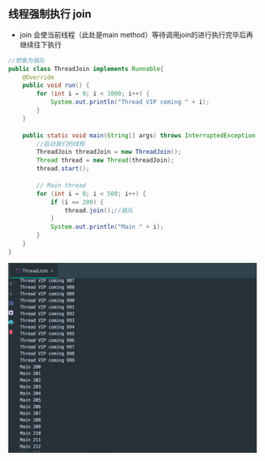 ## 线程强制执行 join

- join 会使当前线程（此处是main method）等待调用join的进行执行完毕后再继续往下执行

```java
//想象为插队
public class ThreadJoin implements Runnable{
    @Override
    public void run() {
        for (int i = 0; i < 1000; i++) {
            System.out.println("Thread VIP coming " + i);
        }
    }

    public static void main(String[] args) throws InterruptedException {
        //启动我们的线程
        ThreadJoin threadJoin = new ThreadJoin();
        Thread thread = new Thread(threadJoin);
        thread.start();

        // Main thread
        for (int i = 0; i < 500; i++) {
            if (i == 200) {
                thread.join();//插队
            }
            System.out.println("Main " + i);
        }
    }
}
```

![](img/2021-10-16-23-28-39.png)